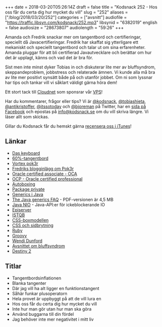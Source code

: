 +++
date = 2018-03-20T05:26:14Z
draft = false
title = "Kodsnack 252 - Hos oss får du certa dig hur mycket du vill"
slug = "252"
aliases = ["/blog/2018/03/20/252"]
categories = ["avsnitt"]
audiofile = "https://traffic.libsyn.com/kodsnack/252.mp3"
libsynid = "6382019"
english = false
audiosize = "28673807"
audiolength = "59:26"
+++

Amanda och Fredrik snackar mer om tangentbord och certifieringar, speciellt då Javacertifieringar. Fredrik har skaffat sig ytterligare ett mekaniskt och speciellt tangentbord och talar ut om sina erfarenheter. Amanda pluggar för att bli certifierad Javautvecklare och berättar om hur det är upplagt, känns och vad det är bra för.

Sist men inte minst dyker Tobias in och diskuterar lite mer av bluffsyndrom, skeppandeproblem, jobbstress och relaterade ämnen. Vi kunde alla må bra av lite mer positivt synsätt både på och utanför jobbet. Om ni som lyssnar har tips och tankar vill vi såklart väldigt gärna höra dem!

Ett stort tack till [Cloudnet](http://www.cloudnet.se) som sponsrar vår [VPS](http://en.wikipedia.org/wiki/Virtual_private_server)!

Har du kommentarer, frågor eller tips? Vi är [@kodsnack](https://www.twitter.com/kodsnack), [@tobiashieta](https://www.twitter.com/tobiashieta), [@antikristoffer](https://www.twitter.com/antikristoffer), [@itssotoday](https://twitter.com/itssotoday) och [@bjoreman](https://www.twitter.com/bjoreman) på Twitter, har en [sida på Facebook](https://www.facebook.com/kodsnack) och epostas på [info@kodsnack.se](mailto:info@kodsnack.se) om du vill skriva längre. Vi läser allt som skickas.

Gillar du Kodsnack får du hemskt gärna [recensera oss i iTunes](http://itunes.apple.com/se/podcast/kodsnack/id561631498?l=en)!

## Länkar ##
* [Das keyboard](https://www.daskeyboard.com/)
* [60%-tangentbord](http://www.keyboardco.com/blog/index.php/2017/08/full-size-tkl-60-and-more-a-guide-to-mechanical-keyboard-sizes/)
* [Vortex pok3r](http://www.vortexgear.tw/vortex2_3.asp?kind=47&kind2=220&sn=3&so3=open)
* [Fredriks blogginlägg om Pok3r](https://bjoreman.com/thoughts/pok3r.html)
* [Oracle certified associate - OCA](https://education.oracle.com/pls/web_prod-plq-dad/db_pages.getpage?page_id=654&get_params=p_id:357&p_org_id=40&lang=S#tabs-1-1)
* [OCP - Oracle certified professional](https://education.oracle.com/pls/web_prod-plq-dad/db_pages.getpage?page_id=654&get_params=p_id:357)
* [Autoboxing](https://docs.oracle.com/javase/8/docs/technotes/guides/language/autoboxing.html)
* [Package private](https://docs.oracle.com/javase/tutorial/java/javaOO/accesscontrol.html)
* [Generics i Java](https://docs.oracle.com/javase/tutorial/java/generics/types.html)
* [The Java generics FAQ](http://www.angelikalanger.com/GenericsFAQ/JavaGenericsFAQ.html) - PDF-versionen är 4,5 MB
* [Java NIO](https://en.wikipedia.org/wiki/New_I/O_%28Java%29) - Java-API:er för ickeblockerande IO
* [Episerver](https://en.wikipedia.org/wiki/Episerver)
* [ISTQB](https://www.istqb.org/)
* [CSS-boxmodellen](https://developer.mozilla.org/en-US/docs/Learn/CSS/Introduction_to_CSS/Box_model)
* [CSS och sidbrytning](https://davidwalsh.name/css-page-breaks)
* [Ruby](https://en.wikipedia.org/wiki/Ruby_%28programming_language%29)
* [Groovy](https://en.wikipedia.org/wiki/Groovy_%28programming_language%29)
* [Wendi Dunford](https://twitter.com/therapythursdys)
* [Avsnittet om bluffsyndrom](https://kodsnack.se/240/)
* [Destiny 2](https://en.wikipedia.org/wiki/Destiny_2)

## Titlar ##
* Tangentbordsinflationen
* Blanka tangenter
* Där jag vill ha alt ligger en funktionstangent
* Såhär funkar plusoperatorn
* Hela provet är uppbyggt på att de vill lura en
* Hos oss får du certa dig hur mycket du vill
* Inte hur man gör utan hur man ska göra
* Använd buggarna till din fördel
* Jag behöver inte mer negativitet i mitt liv